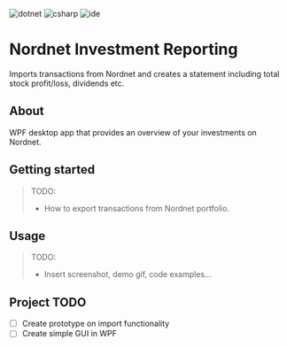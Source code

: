 ![dotnet](https://img.shields.io/badge/dot--net-5-blue)
![csharp](https://img.shields.io/badge/C%23-9-blue)
![ide](https://img.shields.io/badge/IDE-vs2019-blue)

# Nordnet Investment Reporting
Imports transactions from Nordnet and creates a statement including total stock profit/loss, dividends etc.

## About

WPF desktop app that provides an overview of your investments on Nordnet.  

## Getting started

> TODO: 
> - How to export transactions from Nordnet portfolio.

## Usage

> TODO:
> - Insert screenshot, demo gif, code examples... 


## Project TODO
- [ ] Create prototype on import functionality 
- [ ] Create simple GUI in WPF
